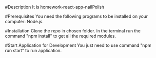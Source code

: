#Description 
It is homework-react-app-nailPolish

#Prerequisites 
You need the following programs to be installed on your computer: Node.js

#Installation 
Clone the repo   in chosen folder. 
In the terminal run the command "npm install" to get all the required modules.

#Start 
Application for Development You just need to use command "npm run start" to run application.
